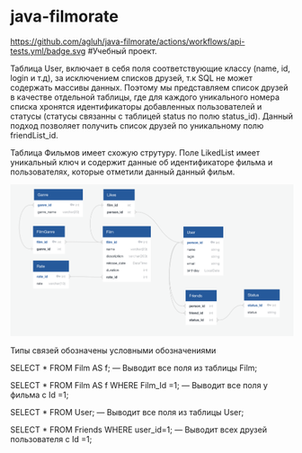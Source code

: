 java-filmorate
========================
https://github.com/agluh/java-filmorate/actions/workflows/api-tests.yml/badge.svg
#Учебный проект.

Таблица User, включает в себя поля cоответствующие классу (name, id, login и т.д),
за исключением списков друзей, т.к SQL не может содержать массивы данных.
Поэтому мы представляем список друзей в качестве отдельной таблицы, где для каждого уникального номера списка хронятся 
идентификаторы добавленных пользователей и статусы  (статусы связанны с таблицей status по полю status_id). 
Данный подход позволяет получить список друзей по уникальному полю friendList_id.

Таблица Фильмов имеет схожую струтуру. Поле LikedList имеет уникальный ключ и содержит
данные об идентификаторе фильма и пользователях, которые отметили данный данный фильм.

![This is an image](https://github.com/Gidrosliv/javafilmorate/blob/add-friends-likes/src/main/resources/dateBase.png?raw=true)

Типы связей обозначены условными обозначениями

SELECT *
FROM Film AS f;
— Выводит все поля из таблицы Film;

SELECT *
FROM Film  AS f
WHERE Film_Id =1;
— Выводит все поля у фильма с Id =1;

SELECT *
FROM User;
— Выводит все поля из таблицы User;

SELECT *
FROM Friends
WHERE user_id=1;
— Выводит всех друзей пользователя c Id =1;
